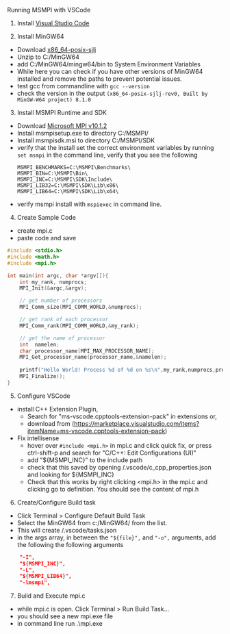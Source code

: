 Running MSMPI with VSCode

1. Install [Visual Studio Code](https://code.visualstudio.com/download)

2. Install MinGW64
- Download [x86_64-posix-sjlj](https://sourceforge.net/projects/mingw-w64/files/Toolchains%20targetting%20Win64/Personal%20Builds/mingw-builds/8.1.0/threads-posix/sjlj/x86_64-8.1.0-release-posix-sjlj-rt_v6-rev0.7z)
- Unzip to C:/MinGW64
- add C:/MinGW64/mingw64/bin to System Environment Variables
- While here you can check if you have other versions of MinGW64 installed and remove the paths to prevent potential issues.
- test gcc from commandline with
```gcc --version```
- check the version in the output
```(x86_64-posix-sjlj-rev0, Built by MinGW-W64 project) 8.1.0```

3. Install MSMPI Runtime and SDK
- Download [Microsoft MPI v10.1.2](https://www.microsoft.com/en-us/download/details.aspx?id=100593)
- Install msmpisetup.exe to directory C:/MSMPI/
- Install msmpisdk.msi to directory C:/MSMPI/SDK
- verify that the install set the correct environment variables by running ```set msmpi``` in the command line, verify that you see the following
    ```
    MSMPI_BENCHMARKS=C:\MSMPI\Benchmarks\
    MSMPI_BIN=C:\MSMPI\Bin\
    MSMPI_INC=C:\MSMPI\SDK\Include\
    MSMPI_LIB32=C:\MSMPI\SDK\Lib\x86\
    MSMPI_LIB64=C:\MSMPI\SDK\Lib\x64\
    ```
- verify msmpi install with ```mspiexec``` in command line.

4. Create Sample Code
- create mpi.c
- paste code and save
```c
#include <stdio.h>
#include <math.h>
#include <mpi.h>

int main(int argc, char *argv[]){
    int my_rank, numprocs;
    MPI_Init(&argc,&argv);

    // get number of processors
    MPI_Comm_size(MPI_COMM_WORLD,&numprocs);

    // get rank of each processor
    MPI_Comm_rank(MPI_COMM_WORLD,&my_rank);

    // get the name of processor
    int  namelen;
    char processor_name[MPI_MAX_PROCESSOR_NAME];
    MPI_Get_processor_name(processor_name,&namelen);
    
    printf("Hello World! Process %d of %d on %s\n",my_rank,numprocs,processor_name);
    MPI_Finalize();
}
```

5. Configure VSCode
- install C++ Extension Plugin,
  - Search for "ms-vscode.cpptools-extension-pack" in extensions or,
  - download from (https://marketplace.visualstudio.com/items?itemName=ms-vscode.cpptools-extension-pack)
- Fix intellisense
  - hover over ```#include <mpi.h>```  in mpi.c and click quick fix, or press ctrl-shift-p and search for "C/C++: Edit Configurations (UI)"
  - add "${MSMPI_INC}" to the include path 
  - check that this saved by opening /.vscode/c_cpp_properties.json and looking for ${MSMPI_INC}
  - Check that this works by right clicking <mpi.h> in the mpi.c and clicking go to definition. You should see the content of mpi.h

6. Create/Configure Build task
- Click Terminal > Configure Default Build Task
- Select the MinGW64 from c:/MinGW64/ from the list.
- This will create /.vscode/tasks.json
- in the args array, in between the ```"${file}",``` and ``` "-o", ``` arguments, add the following the following arguments
```json
    "-I",
    "${MSMPI_INC}",
    "-L",
    "${MSMPI_LIB64}",
    "-lmsmpi",
```

7. Build and Execute mpi.c
- while mpi.c is open. Click Terminal > Run Build Task...
- you should see a new mpi.exe file
- in command line run .\mpi.exe
